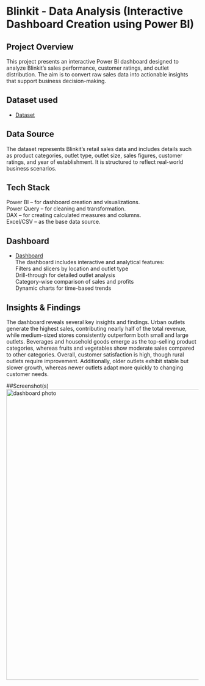 # Blinkit - Data Analysis (Interactive Dashboard Creation using Power BI)
## Project Overview
This project presents an interactive Power BI dashboard designed to analyze Blinkit’s sales performance, customer ratings, and outlet distribution. The aim is to convert raw sales data into actionable insights that support business decision-making.

## Dataset used
- [Dataset](https://github.com/Ravinderkaur9914/Blinkit-dashboard)

## Data Source
The dataset represents Blinkit’s retail sales data and includes details such as product categories, outlet type, outlet size, sales figures, customer ratings, and year of establishment. It is structured to reflect real-world business scenarios.
## Tech Stack
 Power BI – for dashboard creation and visualizations.
<br> Power Query – for cleaning and transformation.
<br> DAX – for creating calculated measures and columns.
<br>  Excel/CSV – as the base data source.

## Dashboard 
 -  [Dashboard](https://github.com/Ravinderkaur9914/Blinkit-dashboard/blob/main/dashboard%20photo.png)
<br>The dashboard includes interactive and analytical features:
<br>Filters and slicers by location and outlet type
<br>Drill-through for detailed outlet analysis
<br>Category-wise comparison of sales and profits
<br>Dynamic charts for time-based trends

## Insights & Findings
The dashboard reveals several key insights and findings. Urban outlets generate the highest sales, contributing nearly half of the total revenue, while medium-sized stores consistently outperform both small and large outlets. Beverages and household goods emerge as the top-selling product categories, whereas fruits and vegetables show moderate sales compared to other categories. Overall, customer satisfaction is high, though rural outlets require improvement. Additionally, older outlets exhibit stable but slower growth, whereas newer outlets adapt more quickly to changing customer needs.

##Screenshot(s)
<img width="1502" height="761" alt="dashboard photo" src="https://github.com/user-attachments/assets/448dbb86-82dd-4b9d-ab35-5e0f75a64ffd" />



